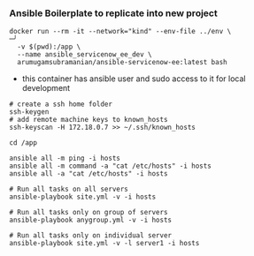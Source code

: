 ### Ansible Boilerplate to replicate into new project

```shell
docker run --rm -it --network="kind" --env-file ../env \                                                          ─╯
  -v $(pwd):/app \
  --name ansible_servicenow_ee_dev \
  arumugamsubramanian/ansible-servicenow-ee:latest bash
```

* this container has ansible user and sudo access to it for local development
```shell
# create a ssh home folder
ssh-keygen
# add remote machine keys to known_hosts
ssh-keyscan -H 172.18.0.7 >> ~/.ssh/known_hosts

cd /app

ansible all -m ping -i hosts
ansible all -m command -a "cat /etc/hosts" -i hosts
ansible all -a "cat /etc/hosts" -i hosts

# Run all tasks on all servers
ansible-playbook site.yml -v -i hosts

# Run all tasks only on group of servers
ansible-playbook anygroup.yml -v -i hosts

# Run all tasks only on individual server
ansible-playbook site.yml -v -l server1 -i hosts
```